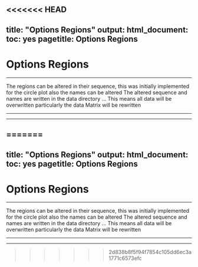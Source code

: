 <<<<<<< HEAD
---
title: "Options Regions"
output:
  html_document:
    toc: yes
pagetitle: Options Regions
---


# Options Regions
--------------------------------------

The regions can be altered in their sequence, this was initially implemented for the circle plot
also the names can be altered
The altered sequence and names are written in the data directory ...
This means all data will be overwritten particularly the data Matrix will be rewritten


-------------------------------




******************************


=======
---
title: "Options Regions"
output:
  html_document:
    toc: yes
pagetitle: Options Regions
---


# Options Regions
--------------------------------------

The regions can be altered in their sequence, this was initially implemented for the circle plot
also the names can be altered
The altered sequence and names are written in the data directory ...
This means all data will be overwritten particularly the data Matrix will be rewritten


-------------------------------




******************************


>>>>>>> 2d838b8f5f94f7854c105dd6ec3a1771c6573efc
